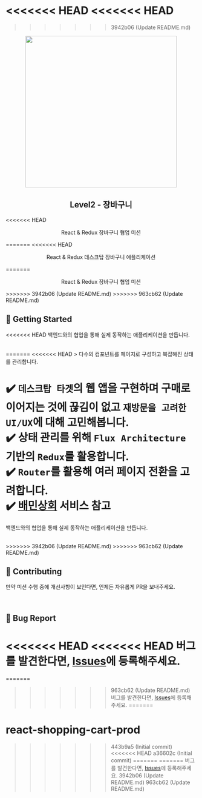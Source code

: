 <<<<<<< HEAD
<<<<<<< HEAD
=======
>>>>>>> 3942b06 (Update README.md)
<p align="middle" >
  <img src="https://techcourse-storage.s3.ap-northeast-2.amazonaws.com/3e6c6f30b11d4b098b5a3e81be19ce3a" width="400">
</p>
<h2 align="middle">Level2 - 장바구니</h2>
<<<<<<< HEAD
<p align="middle">React & Redux 장바구니 협업 미션</p>
=======
<<<<<<< HEAD
<p align="middle">React & Redux 데스크탑 장바구니 애플리케이션</p>
=======
<p align="middle">React & Redux 장바구니 협업 미션</p>
>>>>>>> 3942b06 (Update README.md)
>>>>>>> 963cb62 (Update README.md)
</p>

## 🚀 Getting Started

<<<<<<< HEAD
백엔드와의 협업을 통해 실제 동작하는 애플리케이션을 만듭니다.

<br>
=======
<<<<<<< HEAD
> 다수의 컴포넌트를 페이지로 구성하고 복잡해진 상태를 관리합니다.

✔️ `데스크탑 타겟`의 웹 앱을 구현하며 구매로 이어지는 것에 끊김이 없고 `재방문을 고려한 UI/UX`에 대해 고민해봅니다.  
✔️ 상태 관리를 위해 `Flux Architecture` 기반의 `Redux`를 활용합니다.  
✔️ `Router`를 활용해 여러 페이지 전환을 고려합니다.  
✔️ [배민상회](https://mart.baemin.com) 서비스 참고
=======
백엔드와의 협업을 통해 실제 동작하는 애플리케이션을 만듭니다.

<br>
>>>>>>> 3942b06 (Update README.md)
>>>>>>> 963cb62 (Update README.md)

## 👏 Contributing

만약 미션 수행 중에 개선사항이 보인다면, 언제든 자유롭게 PR을 보내주세요.

<br>

## 🐞 Bug Report

<<<<<<< HEAD
<<<<<<< HEAD
버그를 발견한다면, [Issues](https://github.com/woowacourse/react-shopping-cart-prod/issues)에 등록해주세요.
=======
=======
>>>>>>> 963cb62 (Update README.md)
버그를 발견한다면, [Issues](https://github.com/woowacourse/react-shopping-cart/issues)에 등록해주세요.
=======
# react-shopping-cart-prod
>>>>>>> 443b9a5 (Initial commit)
<<<<<<< HEAD
>>>>>>> a36602c (Initial commit)
=======
=======
버그를 발견한다면, [Issues](https://github.com/woowacourse/react-shopping-cart-prod/issues)에 등록해주세요.
>>>>>>> 3942b06 (Update README.md)
>>>>>>> 963cb62 (Update README.md)
